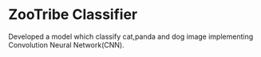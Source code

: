 # ZooTribe Classifier
 Developed a model which classify cat,panda and dog image implementing Convolution Neural Network(CNN).
